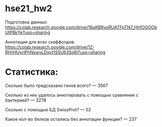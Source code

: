 # hse21_hw2
Подготовка данных: https://colab.research.google.com/drive/16uKBRvoRUATFpTN7_HhfOGOObUtP8kYe?usp=sharing

Аннотация для всех скаффолдов: https://colab.research.google.com/drive/1Z-RHrHfJyrlPhNswvLDxvt1S5U63Sq6l?usp=sharing

# Статистика:
Cколько было предсказано генов всего? — 3567

Cколько из них удалось аннотировать с помощью сравнения с бактерией? — 3278

Сколько с помощью БД SwissProt? — 52

Kакое кол-во белков остались без аннотации функции? — 237

